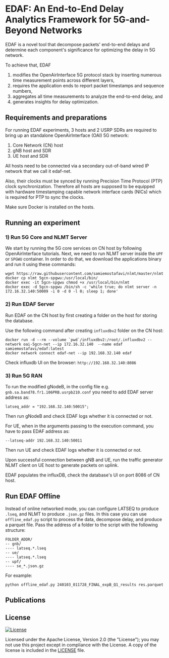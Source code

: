 # EDAF: An End-to-End Delay Analytics Framework for 5G-and-Beyond Networks

EDAF is a novel tool that decompose packets' end-to-end delays and determine each component's significance for optimizing the delay in 5G network.

To achieve that, EDAF
 1) modifies the OpenAirInterface 5G protocol stack by inserting numerous time measurement points across different layers,
 2) requires the application ends to report packet timestamps and sequence numbers,
 3) aggregates all time measurements to analyze the end-to-end delay, and
 4) generates insights for delay optimization.

## Requirements and preparations

For running EDAF experiments, 3 hosts and 2 USRP SDRs are required to bring up an standalone OpenAirInterface (OAI) 5G network:
1. Core Network (CN) host
2. gNB host and SDR
3. UE host and SDR

All hosts need to be connected via a secondary out-of-band wired IP network that we call it edaf-net.

Also, their clocks must be synced by running Precision Time Protocol (PTP) clock synchronization.
Therefore all hosts are supposed to be equipped with hardware timestamping capable network interface cards (NICs) which is required for PTP to sync the clocks.

Make sure Docker is installed on the hosts.

## Running an experiment

### 1) Run 5G Core and NLMT Server

We start by running the 5G core services on CN host by following OpenAirInterface tutorials.
Next, we need to run NLMT server inside the `UPF` or `SPGWU` container.
In order to do that, we download the applications binary and run it using these commands:
```
wget https://raw.githubusercontent.com/samiemostafavi/nlmt/master/nlmt
docker cp nlmt 5gcn-spgwu:/usr/local/bin/
docker exec -it 5gcn-spgwu chmod +x /usr/local/bin/nlmt
docker exec -d 5gcn-spgwu /bin/sh -c 'while true; do nlmt server -n 172.16.32.140:50009 -i 0 -d 0 -l 0; sleep 1; done'
```

### 2) Run EDAF Server

Run EDAF on the CN host by first creating a folder on the host for storing the database.

Use the following command after creating `influxdbv2` folder on the CN host:
```
docker run -d --rm --volume `pwd`/influxdbv2:/root/.influxdbv2 --network oai-5gcn-net --ip 172.16.32.140  --name edaf samiemostafavi/edaf:latest
docker network connect edaf-net --ip 192.168.32.140 edaf
```
Check influxdb UI on the browser: `http://192.168.32.140:8086`


### 3) Run 5G RAN

To run the modified gNodeB, in the config file e.g. `gnb.sa.band78.fr1.106PRB.usrpb210.conf` you need to add EDAF server address as:
```
latseq_addr = "192.168.32.140:50015";
``` 
Then run gNodeB and check EDAF logs whether it is connected or not.

For UE, when in the arguments passing to the execution command, you have to pass EDAF address as:
```
--latseq-addr 192.168.32.140:50011
```
Then run UE and check EDAF logs whether it is connected or not.

Upon successful connection between gNB and UE, run the traffic generator NLMT client on UE host to generate packets on uplink.

EDAF populates the influxDB, check the database's UI on port 8086 of CN host.

## Run EDAF Offline

Instead of online networked mode, you can configure LATSEQ to produce `.lseq`, and NLMT to produce `.json.gz` files.
In this case you can use `offline_edaf.py` script to process the data, decompose delay, and produce a parquet file.
Pass the address of a folder to the script with the following structure:
```
FOLDER_ADDR/
-- gnb/
---- latseq.*.lseq
-- ue/
---- latseq.*.lseq
-- upf/
---- se_*.json.gz
```

For example:
```
python offline_edaf.py 240103_011728_FINAL_expB_Q1_results res.parquet
```

## Publications

## License

[![License](https://img.shields.io/badge/License-Apache%202.0-blue.svg)](https://opensource.org/licenses/Apache-2.0)

Licensed under the Apache License, Version 2.0 (the "License"); you may not use this project except in compliance with the License. A copy of the license is included in the [LICENSE](LICENSE) file.
